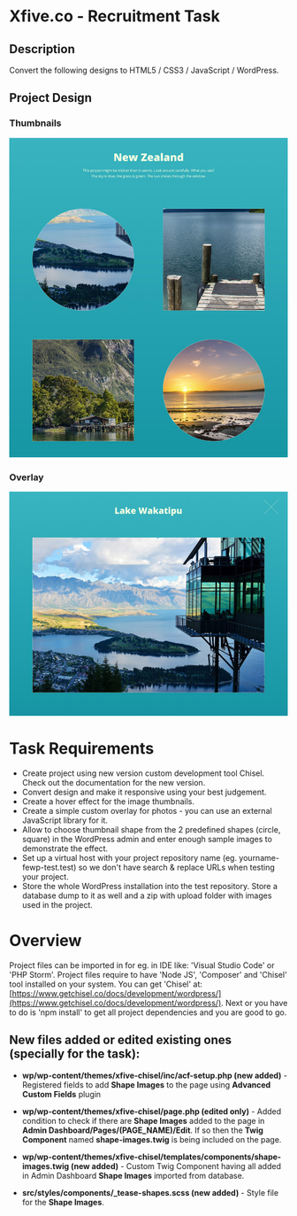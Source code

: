 # Xfive.co - Recruitment Task

## Description 

Convert the following designs to HTML5 / CSS3 / JavaScript / WordPress.

## Project Design

### Thumbnails

![picture](https://raw.githubusercontent.com/xfiveco/fe-wp-test-simple/master/xfive-front-end-test-thumbs.jpg)

### Overlay

![picture](https://raw.githubusercontent.com/xfiveco/fe-wp-test-simple/master/xfive-front-end-test-overlay.jpg)

# Task Requirements

 - Create project using new version custom development tool Chisel. Check out the documentation for the new version.
 - Convert design and make it responsive using your best judgement.
 - Create a hover effect for the image thumbnails.
 - Create a simple custom overlay for photos - you can use an external JavaScript library for it.
 - Allow to choose thumbnail shape from the 2 predefined shapes (circle, square) in the WordPress admin and enter enough sample images to demonstrate the effect.
 - Set up a virtual host with your project repository name (eg. yourname-fewp-test.test) so we don't have search & replace URLs when testing your project.
 - Store the whole WordPress installation into the test repository. Store a database dump to it as well and a zip with upload folder with images used in the project.

# Overview

Project files can be imported in for eg. in IDE like: 'Visual Studio Code' or 'PHP Storm'. Project files require to have 'Node JS', 'Composer' and 'Chisel' tool installed on your system. You can get 'Chisel' at: [https://www.getchisel.co/docs/development/wordpress/](https://www.getchisel.co/docs/development/wordpress/). Next or you have to do is 'npm install' to get all project dependencies and you are good to go.


## New files added or edited existing ones (specially for the task):

- **wp/wp-content/themes/xfive-chisel/inc/acf-setup.php (new added)** - 
Registered fields to add **Shape Images** to the page using **Advanced Custom Fields** plugin

- **wp/wp-content/themes/xfive-chisel/page.php (edited only)** - 
Added condition to check if there are **Shape Images** added to the page in **Admin Dashboard/Pages/(PAGE_NAME)/Edit**. If so then the **Twig Component** named **shape-images.twig** is being included on the page.

- **wp/wp-content/themes/xfive-chisel/templates/components/shape-images.twig (new added)** - 
Custom Twig Component having all added in Admin Dashboard **Shape Images** imported from database.

- **src/styles/components/_tease-shapes.scss (new added)** - 
Style file for the **Shape Images**.
